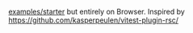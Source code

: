 [examples/starter](https://github.com/vitejs/vite-plugin-react/tree/main/packages/plugin-rsc/examples/starter) but entirely on Browser. Inspired by https://github.com/kasperpeulen/vitest-plugin-rsc/
